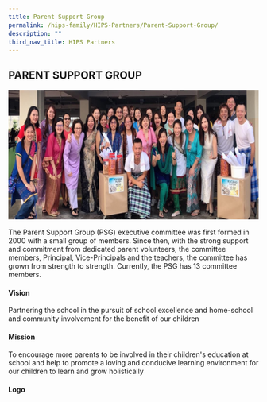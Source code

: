 ```yaml
---
title: Parent Support Group
permalink: /hips-family/HIPS-Partners/Parent-Support-Group/
description: ""
third_nav_title: HIPS Partners
---
```

## PARENT SUPPORT GROUP

![](/images/PSG.jpeg)

The Parent Support Group (PSG) executive committee was first formed in 2000 with a small group of members. Since then, with the strong support and commitment from dedicated parent volunteers, the committee members, Principal, Vice-Principals and the teachers, the committee has grown from strength to strength. Currently, the PSG has 13 committee members. 

#### Vision


Partnering the school in the pursuit of school excellence and home-school and community involvement for the benefit of our children

#### Mission


To encourage more parents to be involved in their children's education at school and help to promote a loving and conducive learning environment for our children to learn and grow holistically

#### Logo





